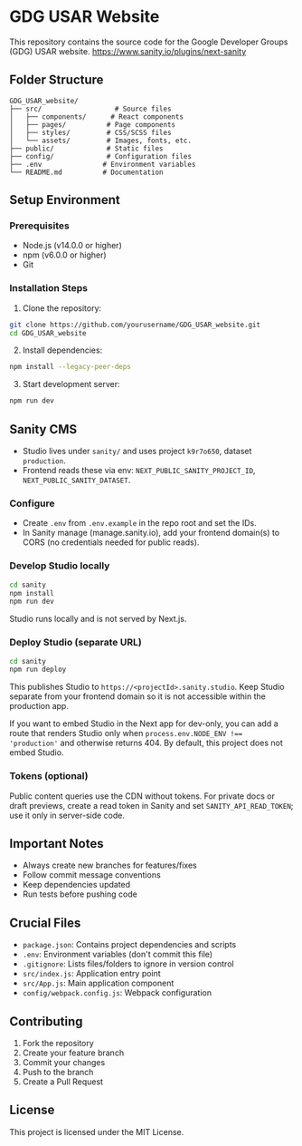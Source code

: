 # GDG USAR Website

This repository contains the source code for the Google Developer Groups (GDG) USAR website.
https://www.sanity.io/plugins/next-sanity

## Folder Structure
```
GDG_USAR_website/
├── src/                  # Source files
│   ├── components/      # React components
│   ├── pages/          # Page components
│   ├── styles/         # CSS/SCSS files
│   └── assets/         # Images, fonts, etc.
├── public/             # Static files
├── config/             # Configuration files
├── .env               # Environment variables
└── README.md          # Documentation
```

## Setup Environment

### Prerequisites
- Node.js (v14.0.0 or higher)
- npm (v6.0.0 or higher)
- Git

### Installation Steps
1. Clone the repository:
```bash
git clone https://github.com/yourusername/GDG_USAR_website.git
cd GDG_USAR_website
```

2. Install dependencies:
```bash
npm install --legacy-peer-deps
```

3. Start development server:
```bash
npm run dev
```

## Sanity CMS

- Studio lives under `sanity/` and uses project `k9r7o650`, dataset `production`.
- Frontend reads these via env: `NEXT_PUBLIC_SANITY_PROJECT_ID`, `NEXT_PUBLIC_SANITY_DATASET`.

### Configure
- Create `.env` from `.env.example` in the repo root and set the IDs.
- In Sanity manage (manage.sanity.io), add your frontend domain(s) to CORS (no credentials needed for public reads).

### Develop Studio locally
```bash
cd sanity
npm install
npm run dev
```
Studio runs locally and is not served by Next.js.

### Deploy Studio (separate URL)
```bash
cd sanity
npm run deploy
```
This publishes Studio to `https://<projectId>.sanity.studio`. Keep Studio separate from your frontend domain so it is not accessible within the production app.

If you want to embed Studio in the Next app for dev-only, you can add a route that renders Studio only when `process.env.NODE_ENV !== 'production'` and otherwise returns 404. By default, this project does not embed Studio.

### Tokens (optional)
Public content queries use the CDN without tokens. For private docs or draft previews, create a read token in Sanity and set `SANITY_API_READ_TOKEN`; use it only in server-side code.

## Important Notes
- Always create new branches for features/fixes
- Follow commit message conventions
- Keep dependencies updated
- Run tests before pushing code

## Crucial Files
- `package.json`: Contains project dependencies and scripts
- `.env`: Environment variables (don't commit this file)
- `.gitignore`: Lists files/folders to ignore in version control
- `src/index.js`: Application entry point
- `src/App.js`: Main application component
- `config/webpack.config.js`: Webpack configuration

## Contributing
1. Fork the repository
2. Create your feature branch
3. Commit your changes
4. Push to the branch
5. Create a Pull Request

## License
This project is licensed under the MIT License.
